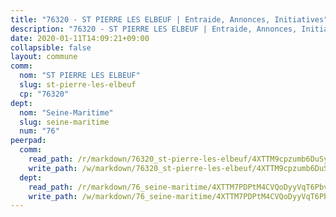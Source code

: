 ```yaml
---
title: "76320 - ST PIERRE LES ELBEUF | Entraide, Annonces, Initiatives"
description: "76320 - ST PIERRE LES ELBEUF | Entraide, Annonces, Initiatives"
date: 2020-01-11T14:09:21+09:00
collapsible: false
layout: commune
comm:
  nom: "ST PIERRE LES ELBEUF"
  slug: st-pierre-les-elbeuf
  cp: "76320"
dept:
  nom: "Seine-Maritime"
  slug: seine-maritime
  num: "76"
peerpad:
  comm:
    read_path: /r/markdown/76320_st-pierre-les-elbeuf/4XTTM9cpzumb6DuSyBRHNqiJCJBQJCEdnqBjE3WS9DATMwvGT
    write_path: /w/markdown/76320_st-pierre-les-elbeuf/4XTTM9cpzumb6DuSyBRHNqiJCJBQJCEdnqBjE3WS9DATMwvGT-K3TgTguTMjgzRRBJNEKAAJtyN83ZFUWJ29v4umDwmE2Qyc33RQFzHEqHQC7hwN7LTmn4oEFNMa2JhbzW4aDXpPQvoByrojgMc5yV59pPa8xeSq8SHQXsgwEG5ZCe9WHqWr5WNbcP
  dept:
    read_path: /r/markdown/76_seine-maritime/4XTTM7PDPtM4CVQoDyyVqT6Pbvj1SVtndpXJdTDsc7xwdMTdt
    write_path: /w/markdown/76_seine-maritime/4XTTM7PDPtM4CVQoDyyVqT6Pbvj1SVtndpXJdTDsc7xwdMTdt-K3TgUmo7Qwp8ZQz8qKFjC8WCY27ypEpX2c8BXeSV9rrPY1zRZn2SrYwkBXF8VnHkcepiXsccFfKHYuT2JNgSMXxLRaUGRu6o5B3BB15nZxEho97cTz3yC4eRTX4hZM1hcyAZrn8r
---
```


